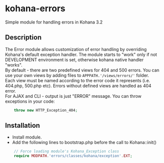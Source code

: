 kohana-errors
=============

Simple module for handling errors in Kohana 3.2

Description
-----------
The Error module allows customization of error handling by overriding Kohana's default exception handler. 
The module starts to "work" only if not DEVELOPMENT environment is set, otherwise
kohana native handler "works".  
By default - there are two predefined views for 404 and 500 errors. You can use your own views by adding files
to `APPPATH.'/views/errors/'` folder. Each view must be named according to the error code it represents (i.e. 404.php,
500.php etc). Errors without defined views are handled as 404 error.  
For AJAX and CLI - output is just "ERROR" message.
You can throw exceptions in your code:

```php
    throw new HTTP_Exception_404;
```

Installation
------------

* Install module.
* Add the following lines to bootstrap.php before the call to Kohana::init()

```php
    // Force loading module's Kohana_Exception class
    require MODPATH.'errors/classes/kohana/exception'.EXT;
```
